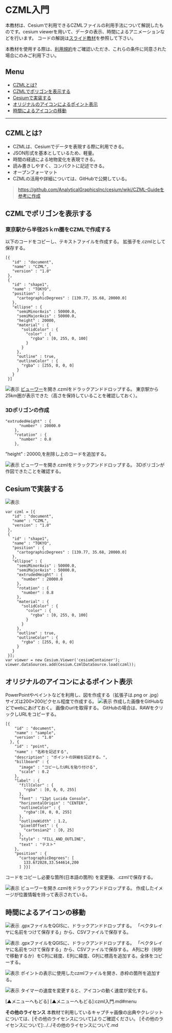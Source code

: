 # CZML入門
本教材は、Cesiumで利用できるCZMLファイルの利用手法について解説したものです。cesium viewerを用いて、データの表示、時間によるアニメーションなどを行います。
コードの解説は[スライド教材]を参照して下さい。

本教材を使用する際は、[利用規約]をご確認いただき、これらの条件に同意された場合にのみご利用下さい。

[スライド教材]:../../../../../raw/master/GISオープン教材/インターネットの活用に関する教材/czml入門/czml入門.pptx
[利用規約]:../../../../master/利用規約.md

**Menu**
-------
* [CZMLとは?](#CZMLとは?)
* [CZMLでポリゴンを表示する](#CZMLでポリゴンを表示する)
* [Cesiumで実装する](#Cesiumで実装する)
* [オリジナルのアイコンによるポイント表示](#オリジナルのアイコンによるポイント表示)
* [時間によるアイコンの移動](#時間によるアイコンの移動)

------
## <a name = CZMLとは?>CZMLとは?

* CZMLは、Cesiumでデータを表現する際に利用できる。
* JSON形式を基本としているため、軽量。
* 時間の経過による地物変化を表現できる。
* 読み書きしやすく、コンパクトに記述できる。
* オープンフォーマット
* CZMLの活用や詳細については、GitHubで公開している。

> https://github.com/AnalyticalGraphicsInc/cesium/wiki/CZML-Guideを参考に作成

## <a name = CZMLでポリゴンを表示する>CZMLでポリゴンを表示する
### 東京駅から半径25ｋｍ圏をCZMLで作成する
以下のコードをコピーし、テキストファイルを作成する。
拡張子を.czmlとして保存する。


```
[{
   "id" : "document",
   "name" : "CZML",
   "version" : "1.0"
 },
 {
   "id" : "shape1",
   "name" : "TOKYO",
   "position" : {
     "cartographicDegrees" : [139.77, 35.68, 20000.0]
   },
   "ellipse" : {
     "semiMinorAxis" : 50000.0,
     "semiMajorAxis" : 50000.0,
     "height" : 20000,
     "material" : {
       "solidColor" : {
         "color" : {
           "rgba" : [0, 255, 0, 100]
         }
       }
     },
     "outline" : true,
     "outlineColor" : {
       "rgba" : [255, 0, 0, 0]
     }
   }
 }]

```

![表示](pic/czmlpic_1.png)
[ビューワー]を開き.czmlをドラックアンドドロップする。
東京駅から25km圏が表示できた（高さを保持していることを確認しておく）。

[ビューワー]:http://cesiumjs.org/Cesium/Build/Apps/CesiumViewer/index.html

### 3Dポリゴンの作成

```
"extrudedHeight" : {
      "number" : 20000.0
    },
    "rotation" : {
      "number" : 0.8
    },
```

"height" : 20000,を削除し上のコードを追加する。

![表示](pic/czmlpic_2.png)
ビューワーを開き.czmlをドラックアンドドロップする。
3Dポリゴンが作図できたことを確認する。

## <a name = Cesiumで実装する>Cesiumで実装する
![表示](pic/czmlpic_3.png)

```
var czml = [{
   "id" : "document",
   "name" : "CZML",
   "version" : "1.0"
 },
 {
   "id" : "shape1",
   "name" : "TOKYO",
   "position" : {
     "cartographicDegrees" : [139.77, 35.68, 20000.0]
   },
   "ellipse" : {
     "semiMinorAxis" : 50000.0,
     "semiMajorAxis" : 50000.0,
     "extrudedHeight" : {
       "number" : 20000.0
     },
     "rotation" : {
       "number" : 0.8
     },
     "material" : {
       "solidColor" : {
         "color" : {
           "rgba" : [0, 255, 0, 100]
         }
       }
     },
     "outline" : true,
     "outlineColor" : {
       "rgba" : [255, 0, 0, 0]
     }
   }
 }];
var viewer = new Cesium.Viewer('cesiumContainer');
viewer.dataSources.add(Cesium.CzmlDataSource.load(czml));
```
## オリジナルのアイコンによるポイント表示
PowerPointやペイントなどを利用し、図を作成する（拡張子は.png or .jpg）
サイズは200×200ピクセル程度で作成する。
![表示](pic/czmlpic_4.png)
作成した画像をGitHubなどでwebにあげておく。
画像のurlを取得する。
GitHubの場合は、RAWをクリックしURLをコピーする。

```
[{
    "id" : "document",
    "name" : "sample",
    "version" : "1.0"
  }, {
    "id" : "point",
    "name" : "名称を記述する",
    "description" : "ポイントの詳細を記述する。",
    "billboard" : {
      "image" : "コピーしたURLを貼り付ける",
      "scale" : 0.2
    },
    "label" : {
      "fillColor" : {
        "rgba" : [0, 0, 0, 255]
      },
      "font" : "12pt Lucida Console",
      "horizontalOrigin" : "CENTER",
      "outlineColor" : {
        "rgba":[0, 0, 0, 255]
      },
      "outlineWidth" : 1.2,
      "pixelOffset" : {
        "cartesian2" : [0, 25]
      },
      "style" : "FILL_AND_OUTLINE",
      "text" : "テスト"
    },
    "position" : {
      "cartographicDegrees": [
        133.672028,33.544614,200
      ] }}]
```
コードをコピーし必要な箇所(日本語の箇所)
を変更後、.czmlで保存する。

![表示](pic/czmlpic_5.png)
ビューワーを開き.czmlをドラックアンドドロップする。
作成したイメージが位置情報を持って表示されている。

## 時間によるアイコンの移動

![表示](pic/czmlpic_6.png)
.gpxファイルをQGISに、ドラックアンドドロップする。
「ベクタレイヤに名前をつけて保存する」から、CSVファイルで保存する。

![表示](pic/czmlpic_7.png)
.gpxファイルをQGISに、ドラックアンドドロップする。
「ベクタレイヤに名前をつけて保存する」から、CSVファイルで保存する。
A列に秒（何秒で移動するか）をC列に経度、E列に緯度、G列に標高を追加する。全体をコピーする。

![表示](pic/czmlpic_8.png)
ポイントの表示に使用したczmlファイルを開き、赤枠の箇所を追加する。

![表示](pic/czmlpic_9.png)
タイマーの速度を変更すると、アイコンの動く速度が変化する。

[▲メニューへもどる]
[▲メニューへもどる]:czml入門.md#menu

**その他のライセンス**
本教材で利用しているキャプチャ画像の出典やクレジットについては、[その他のライセンスについて]よりご確認ください。
[その他のライセンスについて]:../../その他のライセンスについて.md

